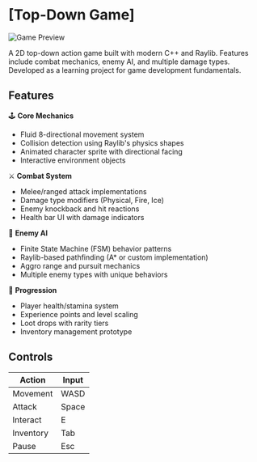 # [Top-Down Game]

![Game Preview](/assets/preview.gif) <!-- Adding when available -->

A 2D top-down action game built with modern C++ and Raylib. Features include combat mechanics, enemy AI, and multiple damage types. Developed as a learning project for game development fundamentals.

## Features

🕹️ **Core Mechanics**
- Fluid 8-directional movement system
- Collision detection using Raylib's physics shapes
- Animated character sprite with directional facing
- Interactive environment objects

⚔️ **Combat System**
- Melee/ranged attack implementations
- Damage type modifiers (Physical, Fire, Ice)
- Enemy knockback and hit reactions
- Health bar UI with damage indicators

🤖 **Enemy AI**
- Finite State Machine (FSM) behavior patterns
- Raylib-based pathfinding (A* or custom implementation)
- Aggro range and pursuit mechanics
- Multiple enemy types with unique behaviors

💊 **Progression**
- Player health/stamina system
- Experience points and level scaling
- Loot drops with rarity tiers
- Inventory management prototype

## Controls

| Action          | Input         |
|-----------------|---------------|
| Movement        | WASD          |
| Attack          | Space         |
| Interact        | E             |
| Inventory       | Tab           |
| Pause           | Esc           |